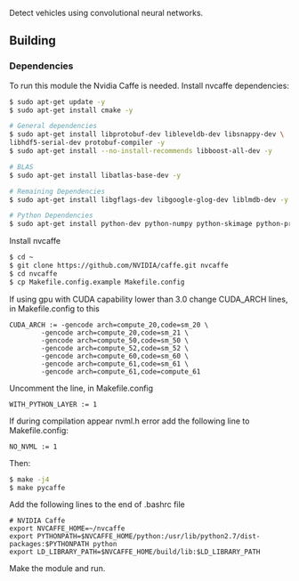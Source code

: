 Detect vehicles using convolutional neural networks.

## Building
### Dependencies
To run this module the Nvidia Caffe is needed.
Install nvcaffe dependencies:

``` bash
$ sudo apt-get update -y
$ sudo apt-get install cmake -y

# General dependencies
$ sudo apt-get install libprotobuf-dev libleveldb-dev libsnappy-dev \
libhdf5-serial-dev protobuf-compiler -y
$ sudo apt-get install --no-install-recommends libboost-all-dev -y

# BLAS
$ sudo apt-get install libatlas-base-dev -y

# Remaining Dependencies
$ sudo apt-get install libgflags-dev libgoogle-glog-dev liblmdb-dev -y

# Python Dependencies
$ sudo apt-get install python-dev python-numpy python-skimage python-protobuf -y
```
Install nvcaffe

``` bash
$ cd ~
$ git clone https://github.com/NVIDIA/caffe.git nvcaffe
$ cd nvcaffe
$ cp Makefile.config.example Makefile.config
```

If using gpu with CUDA capability lower than 3.0 change CUDA_ARCH lines, in Makefile.config to this

	CUDA_ARCH := -gencode arch=compute_20,code=sm_20 \
			-gencode arch=compute_20,code=sm_21 \
			-gencode arch=compute_50,code=sm_50 \
			-gencode arch=compute_52,code=sm_52 \
			-gencode arch=compute_60,code=sm_60 \
			-gencode arch=compute_61,code=sm_61 \
			-gencode arch=compute_61,code=compute_61

Uncomment the line, in Makefile.config

	WITH_PYTHON_LAYER := 1

If during compilation appear nvml.h error add the following line to Makefile.config:

	NO_NVML := 1
	
Then:

``` bash
$ make -j4
$ make pycaffe
```

Add the following lines to the end of .bashrc file

	# NVIDIA Caffe
	export NVCAFFE_HOME=~/nvcaffe 
	export PYTHONPATH=$NVCAFFE_HOME/python:/usr/lib/python2.7/dist-packages:$PYTHONPATH python
	export LD_LIBRARY_PATH=$NVCAFFE_HOME/build/lib:$LD_LIBRARY_PATH

Make the module and run.
